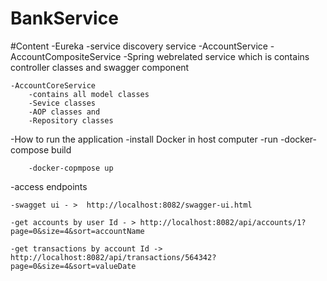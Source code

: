 # BankService

#Content
-Eureka
    -service discovery service
-AccountService
    -AccountCompositeService 
        -Spring webrelated service which is contains controller classes and swagger component

    -AccountCoreService 
        -contains all model classes 
        -Sevice classes 
        -AOP classes and 
        -Repository classes 

-How to run the application
    -install Docker in host computer 
    -run 
        -docker-compose build
        
        -docker-copmpose up

-access endpoints

    -swagget ui - >  http://localhost:8082/swagger-ui.html 
    
    -get accounts by user Id - > http://localhost:8082/api/accounts/1?page=0&size=4&sort=accountName
    
    -get transactions by account Id -> http://localhost:8082/api/transactions/564342?page=0&size=4&sort=valueDate
